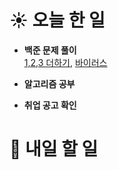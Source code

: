 # ☀️ 오늘 한 일

- **백준 문제 풀이**<br>
  [1,2,3 더하기](https://www.acmicpc.net/problem/9095),
  [바이러스](https://www.acmicpc.net/problem/2606)

- **알고리즘 공부**

- **취업 공고 확인**

# 🚩 내일 할 일
